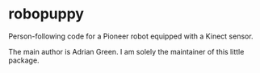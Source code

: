 # robopuppy
Person-following code for a Pioneer robot equipped with a Kinect sensor.

The main author is Adrian Green. I am solely the maintainer of this little package.
